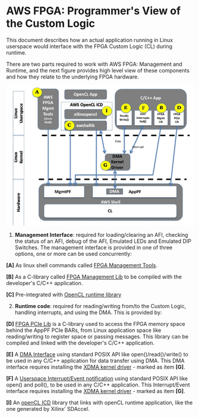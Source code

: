 # AWS FPGA: Programmer's View of the Custom Logic

This document describes how an actual application running in Linux userspace would interface with the FPGA Custom Logic (CL) during runtime.

There are two parts required to work with AWS FPGA: Management and Runtime, and the next figure provides high level view of these components and how they relate to the underlying FPGA hardware.

![alt tag](./images/AWS_FPGA_Software_Overview.jpg)

1. **Management Interface**: required for loading/clearing an AFI, checking the status of an AFI, debug of the AFI, Emulated LEDs and Emulated DIP Switches. The management interface is provided in one of three options, one or more can be used concurrently:

  **\[A\]** As linux shell commands called [FPGA Management Tools](../../sdk/userspace/fpga_mgmt_tools/README.md).
  
  **\[B\]** As a C-library called [FPGA Management Lib](../../sdk/userspace/fpga_libs/fpga_mgmt/) to be compiled with the developer's C/C++ application.
  
  **\[C\]** Pre-integrated with [OpenCL runtime library](../../SDAccel)
  
2. **Runtime code**: required for reading/writing from/to the Custom Logic, handling interrupts, and using the DMA. This is provided by:
  
  **\[D\]** [FPGA PCIe Lib](../../sdk/userspace/fpga_libs/fpga_pci/) is a C-library used to access the FPGA memory space behind the AppPF PCIe BARs, from Linux application space like reading/writing to register space or passing messages. This library can be compiled and linked with the developer's C/C++ application.
  
  **\[E\]** A [DMA Interface](../../sdk/linux_kernel_drivers/xdma/README.md) using standard POSIX API like open()/read()/write() to be used in any C/C++ application for data transfer using DMA. This DMA interface requires installing the [XDMA kernel driver](../../sdk/linux_kernel_drivers/xdma/xdma_install.md) - marked as item **\[G\]**.
  
  **\[F\]** A [Userspace Interrupt/Event notification](../../sdk/linux_kernel_drivers/xdma/user_defined_interrupts_README.md) using standard POSIX API like open() and poll(), to be used in any C/C++ application. This Interrupt/Event interface requires installing the [XDMA kernel driver](../../sdk/linux_kernel_drivers/xdma/xdma_install.md) - marked as item **\[G\]**.
  
  **\[I\]** An [openCL ICD](https://wikipedia.org/wiki/OpenCL#Implementations) library that links with openCL runtime application, like the one generated by Xilinx' SDAccel. 
  

